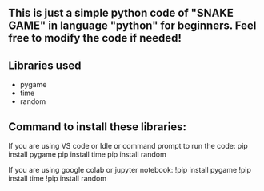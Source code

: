 This is just a simple python code of "SNAKE GAME" in language "python" for beginners. Feel free to modify the code if needed!
-

Libraries used 
-
- pygame
- time
- random

Command to install these libraries:
- 
If you are using VS code or Idle or command prompt to run the code:
pip install pygame
pip install time
pip install random

If you are using google colab or jupyter notebook:
!pip install pygame
!pip install time
!pip install random
